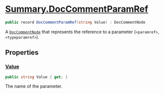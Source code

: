 # [Summary.DocCommentParamRef](../src/Core/DocCommentParamRef.cs#L8)
```cs
public record DocCommentParamRef(string Value) : DocCommentNode
```

A [`DocCommentNode`](./DocCommentNode.md) that represents the reference to a parameter
(`<paramref>`, `<typeparamref>`).

## Properties
### [Value](../src/Core/DocCommentParamRef.cs#L8)
```cs
public string Value { get; }
```

The name of the parameter.

